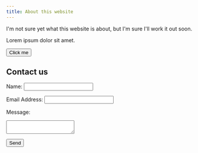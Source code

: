 ```yaml
---
title: About this website
---
```


I'm not sure yet what this website is about, but I'm sure I'll work it out soon.

Lorem ipsum dolor sit amet.

<button name="button" onclick="http://www.google.com">Click me</button>

<html>
<h2>Contact us</h2>

  <label for="name">Name:</label>
  <input type="text" id="name" name="name" required>
  <br>
 
  <label for="email">Email Address:</label>
  <input type="email" id="email" name="email" required>
  <br>
 
  <label for="message">Message:</label>
  <textarea id="message" name="message" required></textarea>
  <br>
 
  <button type="submit">Send</button>
</form>

</body>
</html>
